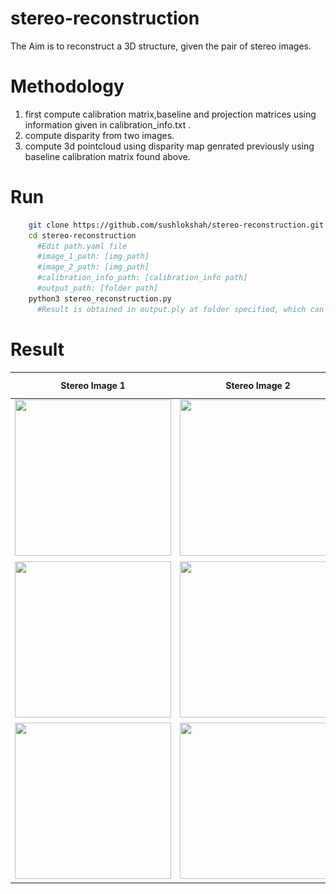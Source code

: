 # stereo-reconstruction
The Aim is to reconstruct a 3D structure, given the pair of stereo images.

# Methodology
  1. first compute calibration matrix,baseline and projection matrices using information given in calibration_info.txt .
  2. compute disparity from two images.
  3. compute 3d pointcloud using disparity map genrated previously using baseline calibration matrix found above.
# Run
```bash
    git clone https://github.com/sushlokshah/stereo-reconstruction.git
    cd stereo-reconstruction
      #Edit path.yaml file
      #image_1_path: [img_path]
      #image_2_path: [img_path]
      #calibration_info_path: [calibration_info path]
      #output_path: [folder path]
    python3 stereo_reconstruction.py
      #Result is obtained in output.ply at folder specified, which can be viewed using MeshLab, Open3D, or any other related software or library to view point clouds.
```
# Result
|Stereo Image 1| Stereo Image 2 | Disparity  | 3d reconstruction |
| -------- | -------- | --- | -------- |
| <img src="https://github.com/sushlokshah/stereo-reconstruction/blob/main/bike/im0.png" width="250" height="250" />   | <img src="https://github.com/sushlokshah/stereo-reconstruction/blob/main/bike/im1.png" width="250" height="250" />      |<img src="https://github.com/sushlokshah/stereo-reconstruction/blob/main/bike/Screenshot%202021-06-22%20090220.png" width="250" height="250" />  | <img src="https://github.com/sushlokshah/stereo-reconstruction/blob/main/bike/output.png" width="250" height="250" />       |
| <img src="https://github.com/sushlokshah/stereo-reconstruction/blob/main/cycle/imb0.png" width="250" height="250" />   | <img src="https://github.com/sushlokshah/stereo-reconstruction/blob/main/cycle/imb1.png" width="250" height="250" />      |<img src="https://github.com/sushlokshah/stereo-reconstruction/blob/main/cycle/Screenshot%202021-06-22%20090548.png" width="250" height="250" />  | <img src="https://github.com/sushlokshah/stereo-reconstruction/blob/main/cycle/output.png" width="250" height="250" />       |
| <img src="https://github.com/sushlokshah/stereo-reconstruction/blob/main/umbrella/ima0.png" width="250" height="250" />   | <img src="https://github.com/sushlokshah/stereo-reconstruction/blob/main/umbrella/ima1.png" width="250" height="250" />      |<img src="https://github.com/sushlokshah/stereo-reconstruction/blob/main/umbrella/Screenshot%202021-06-22%20091041.png" width="250" height="250" />  | <img src="https://github.com/sushlokshah/stereo-reconstruction/blob/main/umbrella/Screenshot%202021-06-22%20091008.png" width="250" height="250" />       |

